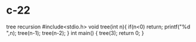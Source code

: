 # c-22
tree recursion
#include<stdio.h>
void tree(int n){
	if(n<0) return;
	printf("%d ",n);
	tree(n-1);
	tree(n-2);
}
int main()
{
	tree(3);
	return 0;
}
